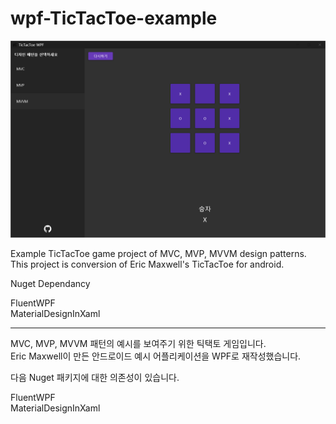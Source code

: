 # wpf-TicTacToe-example

![Screenshot](./tictactoe.png)

Example TicTacToe game project of MVC, MVP, MVVM design patterns.  
This project is conversion of Eric Maxwell's TicTacToe for android.

Nuget Dependancy

FluentWPF  
MaterialDesignInXaml

---

MVC, MVP, MVVM 패턴의 예시를 보여주기 위한 틱택토 게임입니다.  
Eric Maxwell이 만든 안드로이드 예시 어플리케이션을 WPF로 재작성했습니다.

다음 Nuget 패키지에 대한 의존성이 있습니다.

FluentWPF  
MaterialDesignInXaml
